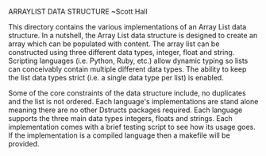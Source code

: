 ARRAYLIST DATA STRUCTURE
~Scott Hall

This directory contains the various implementations of an Array List data
structure.  In a nutshell, the Array List data structure is designed to create
an array which can be populated with content.  The array list can be
constructed using three different data types, integer, float and string.
Scripting languages (i.e. Python, Ruby, etc.) allow dynamic typing so lists
can conceivably contain multiple different data types.  The ability to keep
the list data types strict (i.e. a single data type per list) is enabled.

Some of the core constraints of the data structure include, no duplicates and
the list is not ordered.  Each language's implementations are stand alone
meaning there are no other Dstructs packages required.  Each language supports
the three main data types integers, floats and strings.  Each implementation
comes with a brief testing script to see how its usage goes.  If the
implementation is a compiled language then a makefile will be provided.
